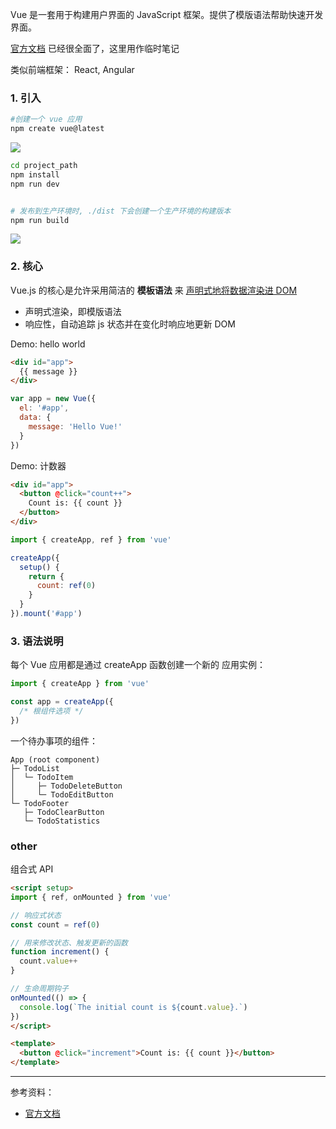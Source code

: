 
Vue 是一套用于构建用户界面的 JavaScript 框架。提供了模版语法帮助快速开发界面。

[官方文档](https://cn.vuejs.org/guide/introduction.html) 已经很全面了，这里用作临时笔记

类似前端框架： React, Angular


### 1. 引入


```bash
#创建一个 vue 应用
npm create vue@latest
```

<img src="https://img-1301102143.cos.ap-beijing.myqcloud.com/20221228020404.png">


```bash
cd project_path
npm install
npm run dev


# 发布到生产环境时, ./dist 下会创建一个生产环境的构建版本
npm run build
```

<img src="https://img-1301102143.cos.ap-beijing.myqcloud.com/20221228022153.png">

### 2. 核心

Vue.js 的核心是允许采用简洁的 **模板语法** 来 <u> 声明式地将数据渲染进 DOM</u>

- 声明式渲染，即模版语法
- 响应性，自动追踪 js 状态并在变化时响应地更新 DOM




Demo: hello world

```html
<div id="app">
  {{ message }}
</div>
```

```js
var app = new Vue({
  el: '#app',
  data: {
    message: 'Hello Vue!'
  }
})
```

Demo: 计数器

```html
<div id="app">
  <button @click="count++">
    Count is: {{ count }}
  </button>
</div>
```

```js
import { createApp, ref } from 'vue'

createApp({
  setup() {
    return {
      count: ref(0)
    }
  }
}).mount('#app')
```












### 3. 语法说明

每个 Vue 应用都是通过 createApp 函数创建一个新的 应用实例：

```js
import { createApp } from 'vue'

const app = createApp({
  /* 根组件选项 */
})
```

一个待办事项的组件：

```
App (root component)
├─ TodoList
│  └─ TodoItem
│     ├─ TodoDeleteButton
│     └─ TodoEditButton
└─ TodoFooter
   ├─ TodoClearButton
   └─ TodoStatistics
```

### other

组合式 API 

```html
<script setup>
import { ref, onMounted } from 'vue'

// 响应式状态
const count = ref(0)

// 用来修改状态、触发更新的函数
function increment() {
  count.value++
}

// 生命周期钩子
onMounted(() => {
  console.log(`The initial count is ${count.value}.`)
})
</script>

<template>
  <button @click="increment">Count is: {{ count }}</button>
</template>
```







--------------

参考资料：
- [官方文档](https://cn.vuejs.org/guide/introduction.html)
